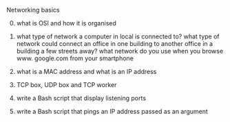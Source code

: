 Networking basics

0. what is OSI and how it is organised

1. what type of network a computer in local is connected to? what type of network could connect an office in one building to another office in a building a few streets away? what network do you use when you browse www. google.com from your smartphone

2. what is a MAC address and what is an IP address

3. TCP box, UDP box and TCP worker

4. write a Bash script that display listening ports

5. write a Bash script that pings an IP address passed as an argument
